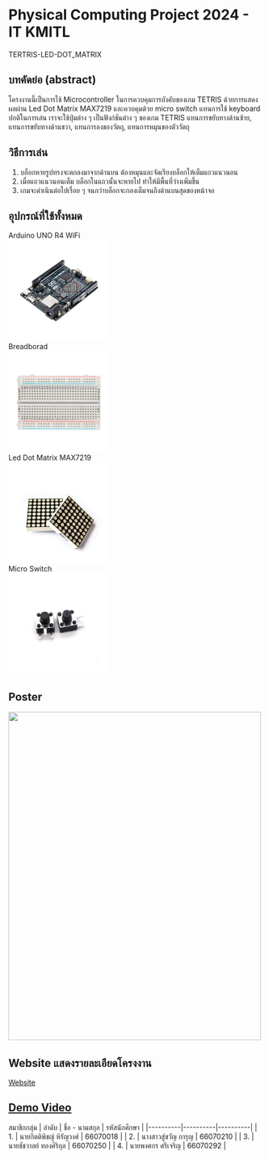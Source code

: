 # Physical Computing Project 2024 - IT KMITL
TERTRIS-LED-DOT_MATRIX

## บทคัดย่อ (abstract)
โครงงานนี้เป็นการใช้ Microcontroller ในการควบคุมการบังคับของเกม TETRIS ด้วยการแสดงผลผ่าน Led Dot Matrix MAX7219 และควบคุมด้วย micro switch แทนการใช้ keyboard ปกติในการเล่น เราจะใช้ปุ่มต่าง ๆ เป็นฟังก์ชันต่าง ๆ ของเกม TETRIS แทนการขยับทางด้านซ้าย, แทนการขยับทางด้านขวา, แทนการลงของวัตถุ, แทนการหมุนของตัววัตถุ

## วิธีการเล่น
1. บล็อกหายรูปทรงจะตกลงมาจากด้านบน ต้องหมุนและจัดเรียงบล็อกให้เต็มแถวแนวนอน
2. เมื่อแถวแนวนอนเต็ม บล็อกในแถวนั้นจะหายไป ทำให้มีพื้นที่ว่างเพิ่มขึ้น
3. เกมจะดำเนินต่อไปเรื่อย ๆ จนกว่าบล็อกจะกองเต็มจนถึงด้านบนสุดของหน้าจอ

## อุปกรณ์ที่ใช้ทั้งหมด
Arduino UNO R4 WiFi<br>
<img src="img/Board_Arduino.jpg" width="200" height="200"><br>
Breadborad<br>
<img src="img/breadborad.jpg" width="200" height="200"><br>
Led Dot Matrix MAX7219<br>
<img src="img/led_dot_matrix_max7219.jpg" width="200" height="200"><br>
Micro Switch<br>
<img src="img/Micro_Switch.jpg" width="200" height="200"><br>

## Poster
<img src="Poster/Poster_TETRIS.png" width="500" height="650">

## Website แสดงรายละเอียดโครงงาน
[Website](https://realnena.github.io/tetris.github.io/)

## [Demo Video](https://youtu.be/kFzVgla7_yU?feature=shared)
สมาชิกกลุ่ม
| ลำดับ | ชื่อ - นามสกุล | รหัสนักศึกษา |
|----------|----------|----------|
| 1. | นายกิตติพิชญ์ หิรัญวงศ์ | 66070018 |
| 2. | นางสาวสู่ขวัญ การุญ | 66070210 |
| 3. | นายชัชวาลย์ ทองศิริกุล | 66070250 |
| 4. | นายพงศกร ศรีเจริญ | 66070292 |

